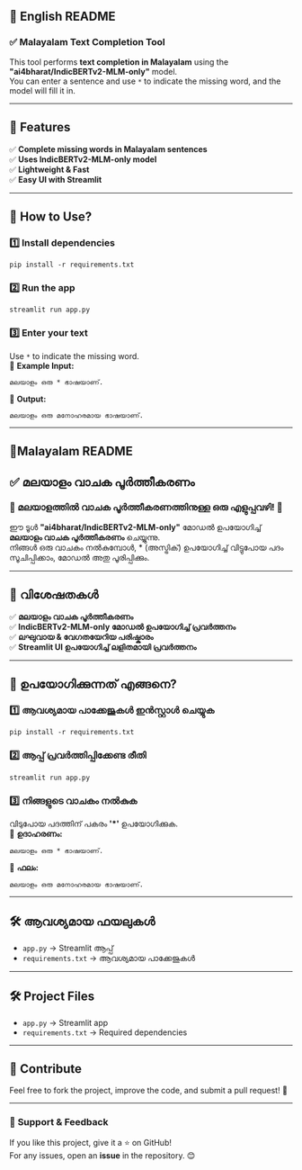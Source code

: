 
## 📜 **English README**  

### ✅ **Malayalam Text Completion Tool**
This tool performs **text completion in Malayalam** using the **"ai4bharat/IndicBERTv2-MLM-only"** model.  
You can enter a sentence and use `*` to indicate the missing word, and the model will fill it in.

---

## 🔧 **Features**  
✅ **Complete missing words in Malayalam sentences**  
✅ **Uses IndicBERTv2-MLM-only model**  
✅ **Lightweight & Fast**  
✅ **Easy UI with Streamlit**  

---

## 🚀 **How to Use?**  
### 1️⃣ **Install dependencies**
```
pip install -r requirements.txt
```

### 2️⃣ **Run the app**
```
streamlit run app.py
```

### 3️⃣ **Enter your text**
Use `*` to indicate the missing word.  
🔹 **Example Input:**  
   ```
   മലയാളം ഒരു * ഭാഷയാണ്.
   ```
🔹 **Output:**  
   ```
   മലയാളം ഒരു മനോഹരമായ ഭാഷയാണ്.
   ```

---


## **📜Malayalam README**  


## ✅ മലയാളം വാചക പൂർത്തീകരണം

### 🌟 മലയാളത്തിൽ വാചക പൂർത്തീകരണത്തിനുള്ള ഒരു എളുപ്പവഴി! 🚀

ഈ ടൂൾ **"ai4bharat/IndicBERTv2-MLM-only"** മോഡൽ ഉപയോഗിച്ച് **മലയാളം വാചക പൂർത്തീകരണം** ചെയ്യുന്നു.  
നിങ്ങൾ ഒരു വാചകം നൽകുമ്പോൾ, * (അസ്ട്രിക്) ഉപയോഗിച്ച് വിട്ടുപോയ പദം സൂചിപ്പിക്കാം, മോഡൽ അതു പൂരിപ്പിക്കും.

---

## 🔧 **വിശേഷതകൾ**  
✅ **മലയാളം വാചക പൂർത്തീകരണം**  
✅ **IndicBERTv2-MLM-only മോഡൽ ഉപയോഗിച്ച് പ്രവർത്തനം**  
✅ **ലഘുവായ & വേഗതയേറിയ പരിഷ്കാരം**  
✅ **Streamlit UI ഉപയോഗിച്ച് ലളിതമായി പ്രവർത്തനം**  

---

## 🚀 **ഉപയോഗിക്കുന്നത് എങ്ങനെ?**  
### 1️⃣ **ആവശ്യമായ പാക്കേജുകൾ ഇൻസ്റ്റാൾ ചെയ്യുക**
```
pip install -r requirements.txt
```

### 2️⃣ **ആപ്പ് പ്രവർത്തിപ്പിക്കേണ്ട രീതി**
```
streamlit run app.py
```

### 3️⃣ **നിങ്ങളുടെ വാചകം നൽകുക**
വിടുപോയ പദത്തിന് പകരം **'*'** ഉപയോഗിക്കുക.  
🔹 **ഉദാഹരണം:**  
   ```
   മലയാളം ഒരു * ഭാഷയാണ്.
   ```
🔹 **ഫലം:**  
   ```
   മലയാളം ഒരു മനോഹരമായ ഭാഷയാണ്.
   ```

---

## 🛠 **ആവശ്യമായ ഫയലുകൾ**  
- `app.py` → Streamlit ആപ്പ്  
- `requirements.txt` → ആവശ്യമായ പാക്കേജുകൾ  

---

## 🛠 **Project Files**  
- `app.py` → Streamlit app  
- `requirements.txt` → Required dependencies  

---

## 🤝 **Contribute**
Feel free to fork the project, improve the code, and submit a pull request! 🚀  

---

### 📢 **Support & Feedback**
If you like this project, give it a ⭐ on GitHub!  
For any issues, open an **issue** in the repository. 😊  

